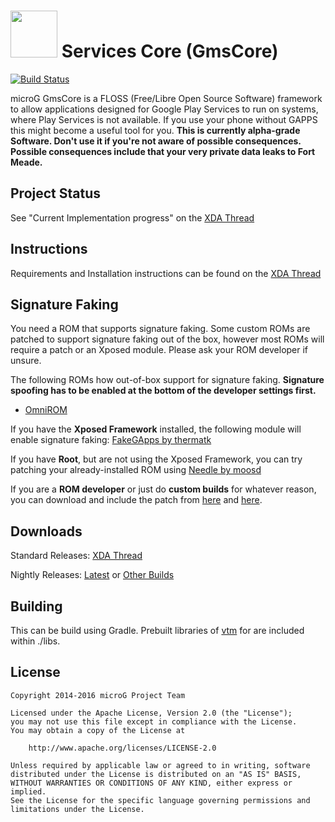 <img src="http://i.imgur.com/hXY4lcC.png" height="75px"/> Services Core (GmsCore)
=======
[![Build Status](https://travis-ci.org/microg/android_packages_apps_GmsCore.svg?branch=master)](https://travis-ci.org/microg/android_packages_apps_GmsCore)

microG GmsCore is a FLOSS (Free/Libre Open Source Software) framework to allow applications designed for Google Play Services to run on systems, where Play Services is not available. If you use your phone without GAPPS this might become a useful tool for you.
**This is currently alpha-grade Software. Don't use it if you're not aware of possible consequences. Possible consequences include that your very private data leaks to Fort Meade.**

Project Status
--------------
See "Current Implementation progress" on the [XDA Thread](http://forum.xda-developers.com/android/apps-games/app-microg-gmscore-floss-play-services-t3217616)

Instructions
------------
Requirements and Installation instructions can be found on the [XDA Thread](http://forum.xda-developers.com/android/apps-games/app-microg-gmscore-floss-play-services-t3217616)

Signature Faking
----------------
You need a ROM that supports signature faking. Some custom ROMs are patched to support signature faking out of the box, however most ROMs will require a patch or an Xposed module. Please ask your ROM developer if unsure.

The following ROMs how out-of-box support for signature faking. **Signature spoofing has to be enabled at the bottom of the developer settings first.**
* [OmniROM](http://omnirom.org/)

If you have the **Xposed Framework** installed, the following module will enable signature faking: [FakeGApps by thermatk](http://repo.xposed.info/module/com.thermatk.android.xf.fakegapps)

If you have **Root**, but are not using the Xposed Framework, you can try patching your already-installed ROM using [Needle by moosd](https://github.com/moosd/Needle)

If you are a **ROM developer** or just do **custom builds** for whatever reason, you can download and include the patch from [here](https://gerrit.omnirom.org/#/c/14898/) and [here](https://gerrit.omnirom.org/#/c/14899).

Downloads
---------
Standard Releases: [XDA Thread](http://forum.xda-developers.com/android/apps-games/app-microg-gmscore-floss-play-services-t3217616)

Nightly Releases: [Latest](http://files.brnmod.rocks/apps/GmsCore/Latest/play-services-core-debug.apk) or [Other Builds](http://files.brnmod.rocks/apps/GmsCore/)

Building
--------
This can be build using Gradle. 
Prebuilt libraries of [vtm](https://github.com/opensciencemap/vtm) for are included within ./libs.

License
-------
    Copyright 2014-2016 microG Project Team

    Licensed under the Apache License, Version 2.0 (the "License");
    you may not use this file except in compliance with the License.
    You may obtain a copy of the License at

        http://www.apache.org/licenses/LICENSE-2.0

    Unless required by applicable law or agreed to in writing, software
    distributed under the License is distributed on an "AS IS" BASIS,
    WITHOUT WARRANTIES OR CONDITIONS OF ANY KIND, either express or implied.
    See the License for the specific language governing permissions and
    limitations under the License.
